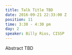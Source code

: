 ```yaml
---
title: Talk Title TBD
date: 2016-09-21 22:33:00 Z
position: 11
time: 3:30 - 4:30 pm
day: 2
speaker: Billy Rios, CISSP
---
```


Abstract TBD
